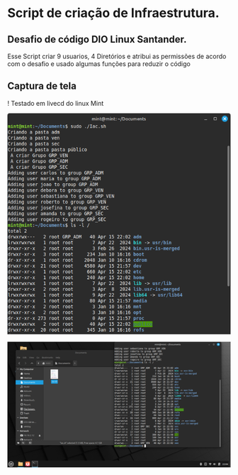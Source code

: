 # Script de criação de Infraestrutura.  
## Desafio de código DIO Linux Santander.


Esse Script criar 9 usuarios, 4 Diretórios e atribui as permissões de acordo com o desafio e usado algumas funções para reduzir o código 

## Captura de tela
! Testado em livecd do linux Mint

![captura de tela do shell](https://github.com/stenioneves/IAC_SCRIPTS/blob/main/Screenshot%20from%202025-04-15%2022-06-56.png?raw=true)
   
![captura de tela do shell 2](https://github.com/stenioneves/IAC_SCRIPTS/blob/main/002.png?raw=true)




